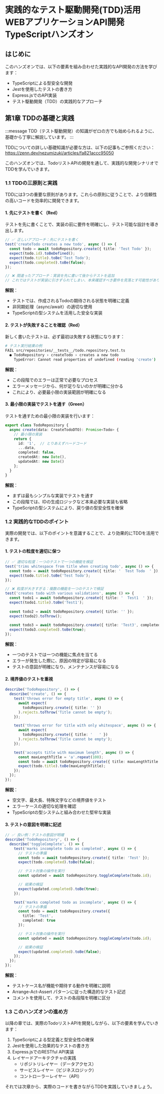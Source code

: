 # 実践的なテスト駆動開発(TDD)活用 WEBアプリケーションAPI開発TypeScriptハンズオン

## はじめに

このハンズオンでは、以下の要素を組み合わせた実践的なAPI開発の方法を学びます：

- TypeScriptによる型安全な開発
- Jestを使用したテストの書き方
- Express.jsでのAPI実装
- テスト駆動開発（TDD）の実践的なアプローチ

## 第1章 TDDの基礎と実践

:::message
TDD（テスト駆動開発）の知識がゼロの方でも始められるように、基礎から丁寧に解説しています。
:::

TDDについての詳しい基礎知識が必要な方は、以下の記事もご参照ください：
https://zenn.dev/nezumizuki/articles/fa821accc95050

このハンズオンでは、TodoリストAPIの開発を通して、実践的な開発シナリオでTDDを学んでいきます。

### 1.1 TDDの三原則と実践

TDDには3つの重要な原則があります。これらの原則に従うことで、より信頼性の高いコードを効率的に開発できます。

#### 1. 先にテストを書く（Red）

テストを先に書くことで、実装の前に要件を明確にし、テスト可能な設計を導き出します。

```typescript
// ✅ 正しいアプローチ：先にテストを書く
test('createTodo creates a new todo', async () => {
  const todo = await todoRepository.create({ title: 'Test Todo' });
  expect(todo.id).toBeDefined();
  expect(todo.title).toBe('Test Todo');
  expect(todo.completed).toBe(false);
});

// ❌ 間違ったアプローチ：実装を先に書いて後からテストを追加
// これではテストが実装に引きずられてしまい、本来確認すべき要件を見落とす可能性があります
```

**解説**：
- テストでは、作成されるTodoの期待される状態を明確に定義
- 非同期処理（async/await）の適切な使用
- TypeScriptの型システムを活用した安全な実装

#### 2. テストが失敗することを確認（Red）

新しく書いたテストは、必ず最初は失敗する状態になります：

```bash
# テスト実行結果の例
FAIL src/repositories/__tests__/todo.repository.test.ts
  ● TodoRepository › createTodo › creates a new todo
    TypeError: Cannot read properties of undefined (reading 'create')
```

**解説**：
- この段階でのエラーは正常で必要なプロセス
- エラーメッセージから、何が足りないのかが明確に分かる
- これにより、必要最小限の実装範囲が明確になる

#### 3. 最小限の実装でテストを通す（Green）

テストを通すための最小限の実装を行います：

```typescript
export class TodoRepository {
  async create(data: CreateTodoDTO): Promise<Todo> {
    // 最小限の実装
    return {
      id: '1',  // とりあえずハードコード
      ...data,
      completed: false,
      createdAt: new Date(),
      updatedAt: new Date()
    };
  }
}
```

**解説**：
- まずは最もシンプルな実装でテストを通す
- この段階では、IDの生成ロジックなど本来必要な実装も省略
- TypeScriptの型システムにより、戻り値の型安全性を確保

### 1.2 実践的なTDDのポイント

実際の開発では、以下のポイントを意識することで、より効果的にTDDを活用できます。

#### 1. テストの粒度を適切に保つ

```typescript
// ✅ 適切な粒度：一つのテストで一つの機能を検証
test('trims whitespace from title when creating todo', async () => {
  const todo = await todoRepository.create({ title: '  Test Todo  ' });
  expect(todo.title).toBe('Test Todo');
});

// ❌ 粒度が大きすぎる：複数の機能を一つのテストで検証
test('creates todo with various validations', async () => {
  const todo1 = await todoRepository.create({ title: '  Test1  ' });
  expect(todo1.title).toBe('Test1');
  
  const todo2 = await todoRepository.create({ title: '' });
  expect(todo2).toThrow();
  
  const todo3 = await todoRepository.create({ title: 'Test3', completed: true });
  expect(todo3.completed).toBe(true);
});
```

**解説**：
- 一つのテストでは一つの機能に焦点を当てる
- エラーが発生した際に、原因の特定が容易になる
- テストの意図が明確になり、メンテナンスが容易になる

#### 2. 境界値のテストを重視

```typescript
describe('TodoRepository', () => {
  describe('create', () => {
    test('throws error for empty title', async () => {
      await expect(
        todoRepository.create({ title: '' })
      ).rejects.toThrow('Title cannot be empty');
    });

    test('throws error for title with only whitespace', async () => {
      await expect(
        todoRepository.create({ title: '   ' })
      ).rejects.toThrow('Title cannot be empty');
    });

    test('accepts title with maximum length', async () => {
      const maxLengthTitle = 'a'.repeat(100);
      const todo = await todoRepository.create({ title: maxLengthTitle });
      expect(todo.title).toBe(maxLengthTitle);
    });
  });
});
```

**解説**：
- 空文字、最大長、特殊文字などの境界値をテスト
- エラーケースの適切な処理を確認
- TypeScriptの型システムと組み合わせた堅牢な実装

#### 3. テストの意図を明確に記述

```typescript
// ✅ 良い例：テストの意図が明確
describe('TodoRepository', () => {
  describe('toggleComplete', () => {
    test('marks incomplete todo as completed', async () => {
      // テストの準備
      const todo = await todoRepository.create({ title: 'Test' });
      expect(todo.completed).toBe(false);

      // テスト対象の操作を実行
      const updated = await todoRepository.toggleComplete(todo.id);

      // 結果の検証
      expect(updated.completed).toBe(true);
    });

    test('marks completed todo as incomplete', async () => {
      // テストの準備
      const todo = await todoRepository.create({ 
        title: 'Test',
        completed: true
      });

      // テスト対象の操作を実行
      const updated = await todoRepository.toggleComplete(todo.id);

      // 結果の検証
      expect(updated.completed).toBe(false);
    });
  });
});
```

**解説**：
- テストケース名が機能や期待する動作を明確に説明
- Arrange-Act-Assert パターンに従った構造的なテスト記述
- コメントを使用して、テストの各段階を明確に区分

### 1.3 このハンズオンの進め方

以降の章では、実際のTodoリストAPIを開発しながら、以下の要素を学んでいきます：

1. TypeScriptによる型定義と型安全性の確保
2. Jestを使用した効果的なテストの書き方
3. Express.jsでのRESTful API実装
4. レイヤードアーキテクチャの実践
   - リポジトリレイヤー（データアクセス）
   - サービスレイヤー（ビジネスロジック）
   - コントローラーレイヤー（API）

それでは次章から、実際のコードを書きながらTDDを実践していきましょう。
